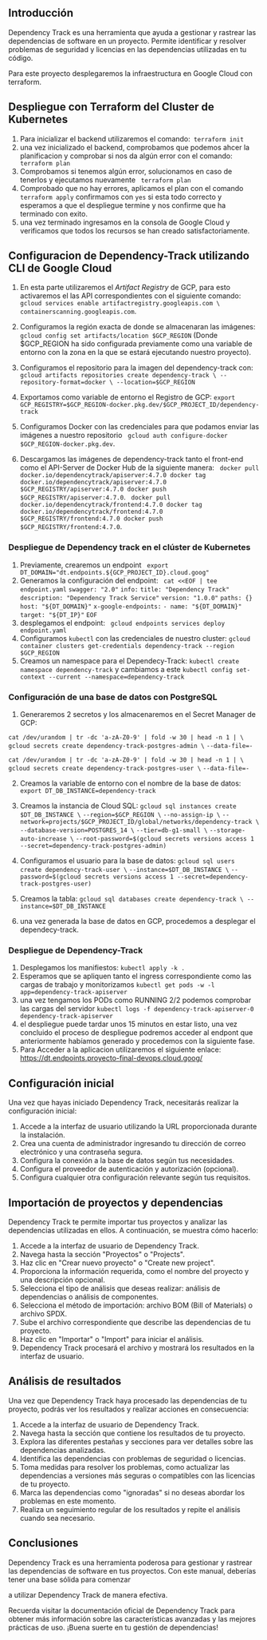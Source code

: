 
## Introducción

Dependency Track es una herramienta que ayuda a gestionar y rastrear las dependencias de software en un proyecto. Permite identificar y resolver problemas de seguridad y licencias en las dependencias utilizadas en tu código.

Para este proyecto desplegaremos la infraestructura en Google Cloud con terraform.

## Despliegue con Terraform del Cluster de Kubernetes


1. Para inicializar el backend utilizaremos el comando:` terraform init`
2. una vez inicializado el backend, comprobamos que podemos ahcer la planificacion y comprobar si nos da algún error con el comando: ` terraform plan`
3. Comprobamos si tenemos algún error, solucionamos en caso de tenerlos y ejecutamos nuevamente ` terraform plan` 
4. Comprobado que no hay errores, aplicamos el plan con el comando ` terraform apply` confirmamos con ` yes ` si esta todo correcto y esperamos a que el despliegue termine y nos confirme que ha terminado con exito.
5. una vez terminado ingresamos en la consola de Google Cloud y verificamos que todos los recursos se han creado satisfactoriamente.


## Configuracion de Dependency-Track utilizando CLI de Google Cloud

1. En esta parte utilizaremos el *Artifact Registry* de GCP, para esto activaremos el las API correspondientes con el siguiente comando: `gcloud services enable artifactregistry.googleapis.com \
containerscanning.googleapis.com`.

2. Configuramos la región exacta de donde se almacenaran las imágenes: `gcloud config set artifacts/location $GCP_REGION` (Donde $GCP_REGION ha sido configurada previamente como una variable de entorno con la zona en la que se  estará  ejecutando nuestro proyecto).
3. Configuramos el repositorio para la imagen del dependency-track con: ` gcloud artifacts repositories create dependency-track \ --repository-format=docker \ --location=$GCP_REGION`
4. Exportamos como variable de entorno el Registro de GCP: ` export GCP_REGISTRY=$GCP_REGION-docker.pkg.dev/$GCP_PROJECT_ID/dependency-track ` 
5. Configuramos Docker con las credenciales para que podamos enviar las imágenes a nuestro repositorio ` gcloud auth configure-docker $GCP_REGION-docker.pkg.dev`.
6. Descargamos las imágenes de dependency-track tanto el front-end como el API-Server de Docker Hub de la siguiente manera: ` docker pull docker.io/dependencytrack/apiserver:4.7.0
docker tag docker.io/dependencytrack/apiserver:4.7.0 $GCP_REGISTRY/apiserver:4.7.0
docker push $GCP_REGISTRY/apiserver:4.7.0`.
` docker pull docker.io/dependencytrack/frontend:4.7.0
docker tag docker.io/dependencytrack/frontend:4.7.0 $GCP_REGISTRY/frontend:4.7.0
docker push $GCP_REGISTRY/frontend:4.7.0`.

### Despliegue de Dependency track en el clúster de Kubernetes

1. Previamente, crearemos un endpoint ` export DT_DOMAIN="dt.endpoints.${GCP_PROJECT_ID}.cloud.goog"`
2. Generamos la configuración del endpoint: ` cat <<EOF | tee endpoint.yaml`
`swagger: "2.0"`
`info:`
  `title: "Dependency Track"`
  `description: "Dependency Track Service"`
  `version: "1.0.0"`
`paths: {}`
`host: "${DT_DOMAIN}"`
`x-google-endpoints:`
`- name: "${DT_DOMAIN}"`
  `target: "${DT_IP}"`
`EOF `
3. desplegamos el endpoint: ` gcloud endpoints services deploy endpoint.yaml`
4. Configuramos `kubectl` con las credenciales de nuestro cluster: `gcloud container clusters get-credentials dependency-track --region $GCP_REGION`
5. Creamos un namespace para el Dependecy-Track: `kubectl create namespace dependency-track` y cambiamos a este `kubectl config set-context --current --namespace=dependency-track`

### Configuración de una base de datos con PostgreSQL

1. Generaremos 2 secretos y los almacenaremos en el Secret Manager de GCP: 
   
  `cat /dev/urandom | tr -dc 'a-zA-Z0-9' | fold -w 30 | head -n 1 | \`
  `gcloud secrets create dependency-track-postgres-admin \`
  `--data-file=-`

`cat /dev/urandom | tr -dc 'a-zA-Z0-9' | fold -w 30 | head -n 1 | \`
  `gcloud secrets create dependency-track-postgres-user \`
  `--data-file=-`

2. Creamos la variable de entorno con el nombre de la base de datos: `export DT_DB_INSTANCE=dependency-track`
   
3. Creamos la instancia de Cloud SQL: `gcloud sql instances create $DT_DB_INSTANCE \`
  `--region=$GCP_REGION \`
  `--no-assign-ip \`
  `--network=projects/$GCP_PROJECT_ID/global/networks/dependency-track \`
  `--database-version=POSTGRES_14 \`
  `--tier=db-g1-small \`
  `--storage-auto-increase \`
  `--root-password=$(gcloud secrets versions access 1 --secret=dependency-track-postgres-admin)`

4. Configuramos el usuario para la base de datos: `gcloud sql users create dependency-track-user \`
  `--instance=$DT_DB_INSTANCE \`
  `--password=$(gcloud secrets versions access 1 --secret=dependency-track-postgres-user)`

5. Creamos la tabla: `gcloud sql databases create dependency-track \
  --instance=$DT_DB_INSTANCE`

6. una vez generada la base de datos en GCP, procedemos a desplegar el dependecy-track.

### Despliegue de Dependency-Track

1. Desplegamos los manifiestos: `kubectl apply -k .`
2. Esperamos que se apliquen tanto el ingress correspondiente como las cargas de trabajo y monitorizamos `kubectl get pods -w -l app=dependency-track-apiserver`
3. una vez tengamos los PODs como RUNNING 2/2 podemos comprobar las cargas del servidor `kubectl logs -f dependency-track-apiserver-0 dependency-track-apiserver`
4. el despliegue puede tardar unos 15 minutos en estar listo, una vez concluido el proceso de despliegue podremos acceder al endpont que anteriormente  habíamos generado y procedemos con la siguiente fase.
5. Para Acceder a la aplicacion utilizaremos el siguiente enlace: https://dt.endpoints.proyecto-final-devops.cloud.goog/



## Configuración inicial

Una vez que hayas iniciado Dependency Track, necesitarás realizar la configuración inicial:

1. Accede a la interfaz de usuario utilizando la URL proporcionada durante la instalación.
2. Crea una cuenta de administrador ingresando tu dirección de correo electrónico y una contraseña segura.
3. Configura la conexión a la base de datos según tus necesidades.
4. Configura el proveedor de autenticación y autorización (opcional).
5. Configura cualquier otra configuración relevante según tus requisitos.

## Importación de proyectos y dependencias

Dependency Track te permite importar tus proyectos y analizar las dependencias utilizadas en ellos. A continuación, se muestra cómo hacerlo:

1. Accede a la interfaz de usuario de Dependency Track.
2. Navega hasta la sección "Proyectos" o "Projects".
3. Haz clic en "Crear nuevo proyecto" o "Create new project".
4. Proporciona la información requerida, como el nombre del proyecto y una descripción opcional.
5. Selecciona el tipo de análisis que deseas realizar: análisis de dependencias o análisis de componentes.
6. Selecciona el método de importación: archivo BOM (Bill of Materials) o archivo SPDX.
7. Sube el archivo correspondiente que describe las dependencias de tu proyecto.
8. Haz clic en "Importar" o "Import" para iniciar el análisis.
9. Dependency Track procesará el archivo y mostrará los resultados en la interfaz de usuario.

## Análisis de resultados

Una vez que Dependency Track haya procesado las dependencias de tu proyecto, podrás ver los resultados y realizar acciones en consecuencia:

1. Accede a la interfaz de usuario de Dependency Track.
2. Navega hasta la sección que contiene los resultados de tu proyecto.
3. Explora las diferentes pestañas y secciones para ver detalles sobre las dependencias analizadas.
4. Identifica las dependencias con problemas de seguridad o licencias.
5. Toma medidas para resolver los problemas, como actualizar las dependencias a versiones más seguras o compatibles con las licencias de tu proyecto.
6. Marca las dependencias como "ignoradas" si no deseas abordar los problemas en este momento.
7. Realiza un seguimiento regular de los resultados y repite el análisis cuando sea necesario.

## Conclusiones

Dependency Track es una herramienta poderosa para gestionar y rastrear las dependencias de software en tus proyectos. Con este manual, deberías tener una base sólida para comenzar

 a utilizar Dependency Track de manera efectiva.

Recuerda visitar la documentación oficial de Dependency Track para obtener más información sobre las características avanzadas y las mejores prácticas de uso. ¡Buena suerte en tu gestión de dependencias!
